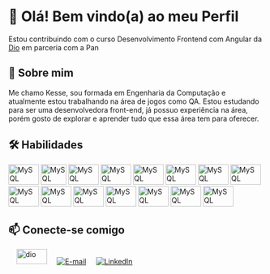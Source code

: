 # 👋 Olá! Bem vindo(a) ao meu Perfil

Estou contribuindo com o curso Desenvolvimento Frontend com Angular da [Dio](dio.me) em parceria com a Pan  

## 🚀 Sobre mim

Me chamo Kesse, sou formada em Engenharia da Computação e atualmente estou trabalhando na área de jogos como QA. Estou estudando para ser uma desenvolvedora front-end, já possuo experiência na área, porém gosto de explorar e aprender tudo que essa área tem para oferecer. 

## 🛠 Habilidades

<img alt="MySQL" height="40" width="60" src="https://cdn.jsdelivr.net/gh/devicons/devicon/icons/c/c-original.svg" />
          
<img alt="MySQL" height="40" width="50" src="https://cdn.jsdelivr.net/gh/devicons/devicon/icons/csharp/csharp-original.svg" />

<img alt="MySQL" height="40" width="60" src="https://cdn.jsdelivr.net/gh/devicons/devicon/icons/cplusplus/cplusplus-original.svg" />

<img alt="MySQL" height="40" width="60" src="https://cdn.jsdelivr.net/gh/devicons/devicon/icons/java/java-original.svg" />

<img alt="MySQL" height="40" width="60" src="https://cdn.jsdelivr.net/gh/devicons/devicon/icons/javascript/javascript-plain.svg" />

<img alt="MySQL" height="40" width="60" src="https://cdn.jsdelivr.net/gh/devicons/devicon/icons/mongodb/mongodb-original.svg" />

<img alt="MySQL" height="40" width="60" src="https://cdn.jsdelivr.net/gh/devicons/devicon/icons/angularjs/angularjs-original.svg" />

<img alt="MySQL" height="40" width="60" src="https://cdn.jsdelivr.net/gh/devicons/devicon/icons/flutter/flutter-original.svg" />

<img alt="MySQL" height="40" width="60" src="https://cdn.jsdelivr.net/gh/devicons/devicon/icons/react/react-original.svg" />

<img alt="MySQL" height="40" width="60" src="https://cdn.jsdelivr.net/gh/devicons/devicon/icons/html5/html5-original.svg" />

<img alt="MySQL" height="40" width="60" src="https://cdn.jsdelivr.net/gh/devicons/devicon/icons/css3/css3-original.svg" />

<img alt="MySQL" height="40" width="60" src="https://cdn.jsdelivr.net/gh/devicons/devicon/icons/php/php-original.svg" />          

<img alt="MySQL" height="40" width="60" src="https://cdn.jsdelivr.net/gh/devicons/devicon/icons/mysql/mysql-original-wordmark.svg">

<img alt="MySQL" height="40" width="60" src="https://cdn.jsdelivr.net/gh/devicons/devicon/icons/nodejs/nodejs-original.svg" />
          
<img alt="MySQL" height="40" width="60" src="https://cdn.jsdelivr.net/gh/devicons/devicon/icons/python/python-original.svg" />

## 📫 Conecte-se comigo

&nbsp; &nbsp; <a href="https://www.dio.me/users/kesse_matias"><img alt="dio" height="30" width="60" src="https://hermes.digitalinnovation.one/assets/diome/logo-full.svg"></a> &nbsp; &nbsp; [![E-mail](https://img.shields.io/badge/-Email-000?style=for-the-badge)](mailto:kesse.matias@hotmail.com) &nbsp; &nbsp; [![LinkedIn](https://img.shields.io/badge/-LinkedIn-000?style=for-the-badge&logo=linkedin&logoColor=30A3DC)](https://br.linkedin.com/in/kesse-teixeira-matias-a8647418b)